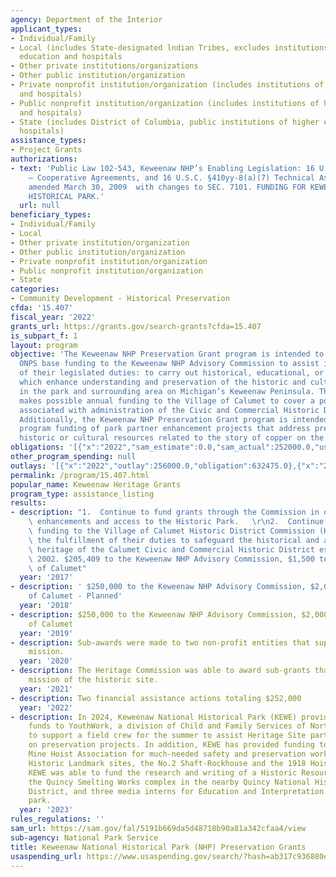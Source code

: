 ```yaml
---
agency: Department of the Interior
applicant_types:
- Individual/Family
- Local (includes State-designated lndian Tribes, excludes institutions of higher
  education and hospitals
- Other private institutions/organizations
- Other public institution/organization
- Private nonprofit institution/organization (includes institutions of higher education
  and hospitals)
- Public nonprofit institution/organization (includes institutions of higher education
  and hospitals)
- State (includes District of Columbia, public institutions of higher education and
  hospitals)
assistance_types:
- Project Grants
authorizations:
- text: 'Public Law 102-543, Keweenaw NHP’s Enabling Legislation: 16 U.S.C. §410yy-6
    – Cooperative Agreements, and 16 U.S.C. §410yy-8(a)(7) Technical Assistance, as
    amended March 30, 2009  with changes to SEC. 7101. FUNDING FOR KEWEENAW NATIONAL
    HISTORICAL PARK.'
  url: null
beneficiary_types:
- Individual/Family
- Local
- Other private institution/organization
- Other public institution/organization
- Private nonprofit institution/organization
- Public nonprofit institution/organization
- State
categories:
- Community Development - Historical Preservation
cfda: '15.407'
fiscal_year: '2022'
grants_url: https://grants.gov/search-grants?cfda=15.407
is_subpart_f: 1
layout: program
objective: 'The Keweenaw NHP Preservation Grant program is intended to provide annual
  ONPS base funding to the Keweenaw NHP Advisory Commission to assist in the fulfillment
  of their legislated duties: to carry out historical, educational, or cultural programs
  which enhance understanding and preservation of the historic and cultural resources
  in the park and surrounding area on Michigan’s Keweenaw Peninsula. The program also
  makes possible annual funding to the Village of Calumet to cover a portion of costs
  associated with administration of the Civic and Commercial Historic District Ordinance.
  Additionally, the Keweenaw NHP Preservation Grant program is intended for occasional
  program funding of park partner enhancement projects that address preservation of
  historic or cultural resources related to the story of copper on the Keweenaw Peninsula.'
obligations: '[{"x":"2022","sam_estimate":0.0,"sam_actual":252000.0,"usa_spending_actual":252000.0},{"x":"2023","sam_estimate":0.0,"sam_actual":252000.0,"usa_spending_actual":252000.0},{"x":"2024","sam_estimate":128475.0,"sam_actual":0.0,"usa_spending_actual":128475.0}]'
other_program_spending: null
outlays: '[{"x":"2022","outlay":256000.0,"obligation":632475.0},{"x":"2023","outlay":0.0,"obligation":0.0},{"x":"2024","outlay":0.0,"obligation":0.0}]'
permalink: /program/15.407.html
popular_name: Keweenaw Heritage Grants
program_type: assistance_listing
results:
- description: "1.  Continue to fund grants through the Commission in order to continue\
    \ enhancements and access to the Historic Park.   \r\n2.  Continue to provide\
    \ funding to the Village of Calumet Historic District Commission (HDC) to support\
    \ the fulfillment of their duties to safeguard the historical and architectural\
    \ heritage of the Calumet Civic and Commercial Historic District established in\
    \ 2002. $205,409 to the Keweenaw NHP Advisory Commission, $1,500 to the Village\
    \ of Calumet"
  year: '2017'
- description: ' $250,000 to the Keweenaw NHP Advisory Commission, $2,000 to the Village
    of Calumet - Planned'
  year: '2018'
- description: $250,000 to the Keweenaw NHP Advisory Commission, $2,000 to the Village
    of Calumet
  year: '2019'
- description: Sub-awards were made to two non-profit entities that support the park's
    mission.
  year: '2020'
- description: The Heritage Commission was able to award sub-grants that support the
    mission of the historic site.
  year: '2021'
- description: Two financial assistance actions totaling $252,000
  year: '2022'
- description: In 2024, Keweenaw National Historical Park (KEWE) provided project
    funds to YouthWork, a division of Child and Family Services of Northwest Michigan,
    to support a field crew for the summer to assist Heritage Site partners with work
    on preservation projects. In addition, KEWE has provided funding to the Quincy
    Mine Hoist Association for much-needed safety and preservation work on two National
    Historic Landmark sites, the No.2 Shaft-Rockhouse and the 1918 Hoist House. Finally,
    KEWE was able to fund the research and writing of a Historic Resource Survey of
    the Quincy Smelting Works complex in the nearby Quincy National Historic Landmark
    District, and three media interns for Education and Interpretation here at the
    park.
  year: '2023'
rules_regulations: ''
sam_url: https://sam.gov/fal/5191b669da5d48718b90a81a342cfaa4/view
sub-agency: National Park Service
title: Keweenaw National Historical Park (NHP) Preservation Grants
usaspending_url: https://www.usaspending.gov/search/?hash=ab317c936880ea31a437606a9d53bdd1
---
```

